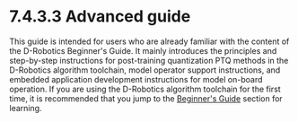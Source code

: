 # 7.4.3.3 Advanced guide

This guide is intended for users who are already familiar with the content of the D-Robotics Beginner's Guide. It mainly introduces the principles and step-by-step instructions for post-training quantization PTQ methods in the D-Robotics algorithm toolchain, model operator support instructions, and embedded application development instructions for model on-board operation.
If you are using the D-Robotics algorithm toolchain for the first time, it is recommended that you jump to the [Beginner's Guide](../beginner.md) section for learning.